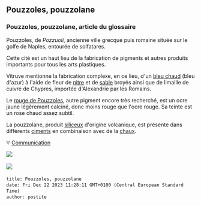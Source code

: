 ## Pouzzoles, pouzzolane
### Pouzzoles, pouzzolane, article du glossaire
 Pouzzoles, de _Pozzuoli_, ancienne ville grecque puis romaine située sur le golfe de Naples, entourée de solfatares.

Cette cité est un haut lieu de la fabrication de pigments et autres produits importants pour tous les arts plastiques.

Vitruve mentionne la fabrication complexe, en ce lieu, d'un [bleu chaud](bleuschauds.html) (bleu d'azur) à l'aide de fleur de [nitre](nitre.html) et de [sable](s.html#sable) broyés ainsi que de limaille de cuivre de Chypres, importée d'Alexandrie par les Romains.

Le [rouge de Pouzzoles](terresrouges.html#rougedepouzzoles), autre pigment encore très recherché, est un ocre jaune légèrement calciné, donc moins rouge que l'ocre rouge. Sa teinte est un rose chaud assez subtil.

La pouzzolane, produit [siliceux](silice.html) d'origine volcanique, est présente dans différents [ciments](ciment.html) en combinaison avec de la [chaux](chaux.html).



![](images/flechebas.gif) [Communication](http://www.artrealite.com/annonceurs.htm) 

[![](https://cbonvin.fr/sites/regie.artrealite.com/visuels/campagne1.png)](index-2.html#20131014)

![](https://cbonvin.fr/sites/regie.artrealite.com/visuels/campagne2.png)
```
title: Pouzzoles, pouzzolane
date: Fri Dec 22 2023 11:28:11 GMT+0100 (Central European Standard Time)
author: postite
```
